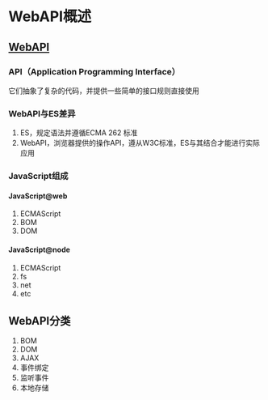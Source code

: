 # WebAPI概述

## [WebAPI](https://developer.mozilla.org/zh-CN/docs/Learn/JavaScript/Client-side_web_APIs)

### API（Application Programming Interface）

它们抽象了复杂的代码，并提供一些简单的接口规则直接使用

### WebAPI与ES差异

1. ES，规定语法并遵循ECMA 262 标准
2. WebAPI，浏览器提供的操作API，遵从W3C标准，ES与其结合才能进行实际应用

### JavaScript组成

#### JavaScript@web

1. ECMAScript
2. BOM
3. DOM

#### JavaScript@node

1. ECMAScript
2. fs
3. net
4. etc

## WebAPI分类

1. BOM
2. DOM
3. AJAX
4. 事件绑定
5. 监听事件
6. 本地存储
